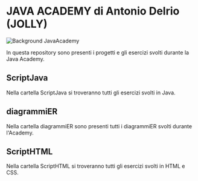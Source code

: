 # JAVA ACADEMY di Antonio Delrio (JOLLY)

![Background JavaAcademy](https://github.com/TheJolly01/javaAcademy/blob/main/JavaAcademy.png)

In questa repository sono presenti i progetti e gli esercizi svolti durante la Java Academy.

## ScriptJava
Nella cartella ScriptJava si troveranno tutti gli esercizi svolti in Java.

## diagrammiER
Nella cartella diagrammiER sono presenti tutti i diagrammiER svolti durante l'Academy.

## ScriptHTML
Nella cartella ScriptHTML si troveranno tutti gli esercizi svolti in HTML e CSS.

